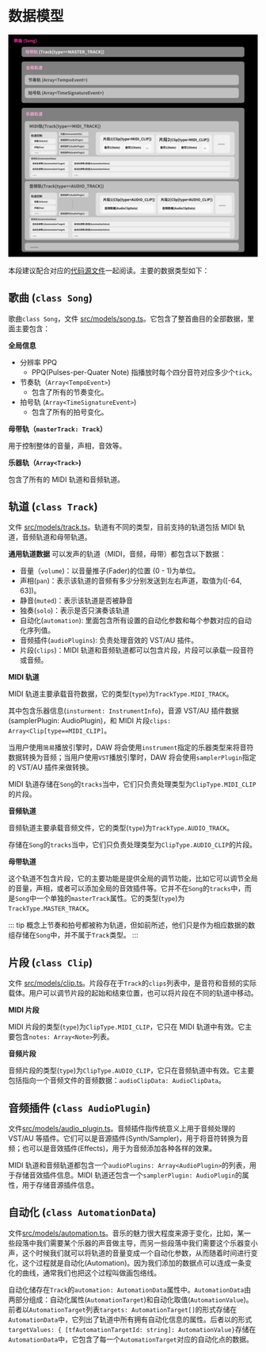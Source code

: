 # 数据模型

![数据模型概览](./images/charts/data_models.jpg)

本段建议配合对应的[代码源文件](https://github.com/andantei/tuneflow/tree/master/src/models)一起阅读。主要的数据类型如下：

## 歌曲 (`class Song`)

歌曲`class Song`，文件 [src/models/song.ts](https://github.com/andantei/tuneflow/blob/master/src/models/song.ts)。它包含了整首曲目的全部数据，里面主要包含：

**全局信息**

- 分辨率 PPQ
  - PPQ(Pulses-per-Quater Note) 指播放时每个四分音符对应多少个`tick`。
- 节奏轨（`Array<TempoEvent>`)
  - 包含了所有的节奏变化。
- 拍号轨 (`Array<TimeSignatureEvent>`)
  - 包含了所有的拍号变化。

**母带轨（`masterTrack: Track`）**

用于控制整体的音量，声相，音效等。

**乐器轨（`Array<Track>`)**

包含了所有的 MIDI 轨道和音频轨道。

## 轨道 (`class Track`)

文件 [src/models/track.ts](https://github.com/andantei/tuneflow/blob/master/src/models/track.ts)。轨道有不同的类型，目前支持的轨道包括 MIDI 轨道，音频轨道和母带轨道。

**通用轨道数据** 可以发声的轨道（MIDI，音频，母带）都包含以下数据：

- 音量（`volume`)：以音量推子(Fader)的位置 (0 - 1)为单位。
- 声相(`pan`)：表示该轨道的音频有多少分别发送到左右声道，取值为([-64, 63])。
- 静音(`muted`)：表示该轨道是否被静音
- 独奏(`solo`)：表示是否只演奏该轨道
- 自动化(`automation`): 里面包含所有设置的自动化参数和每个参数对应的自动化序列值。
- 音频插件(`audioPlugins`): 负责处理音效的 VST/AU 插件。
- 片段(`clips`)：MIDI 轨道和音频轨道都可以包含片段，片段可以承载一段音符或音频。

**MIDI 轨道**

MIDI 轨道主要承载音符数据，它的类型(`type`)为`TrackType.MIDI_TRACK`。

其中包含乐器信息(`insturment: InstrumentInfo`)，音源 VST/AU 插件数据(samplerPlugin: AudioPlugin)，和 MIDI 片段`clips: Array<Clip[type==MIDI_CLIP]`。

当用户使用`简易`播放引擎时，DAW 将会使用`instrument`指定的乐器类型来将音符数据转换为音频；当用户使用`VST`播放引擎时，DAW 将会使用`samplerPlugin`指定的 VST/AU 插件来做转换。

MIDI 轨道存储在`Song`的`tracks`当中，它们只负责处理类型为`ClipType.MIDI_CLIP`的片段。

**音频轨道**

音频轨道主要承载音频文件，它的类型(`type`)为`TrackType.AUDIO_TRACK`。

存储在`Song`的`tracks`当中，它们只负责处理类型为`ClipType.AUDIO_CLIP`的片段。

**母带轨道**

这个轨道不包含片段，它的主要功能是提供全局的调节功能，比如它可以调节全局的音量，声相，或者可以添加全局的音效插件等。它并不在`Song`的`tracks`中，而是`Song`中一个单独的`masterTrack`属性。它的类型(`type`)为`TrackType.MASTER_TRACK`。

<!-- prettier-ignore-start -->
::: tip
概念上节奏和拍号都被称为轨道，但如前所述，他们只是作为相应数据的数组存储在`Song`中，并不属于`Track`类型。
:::
<!-- prettier-ignore-end -->

## 片段 (`class Clip`)

文件 [src/models/clip.ts](https://github.com/andantei/tuneflow/blob/master/src/models/clip.ts)。片段存在于`Track`的`clips`列表中，是音符和音频的实际载体。用户可以调节片段的起始和结束位置，也可以将片段在不同的轨道中移动。

**MIDI 片段**

MIDI 片段的类型(`type`)为`ClipType.MIDI_CLIP`，它只在 MIDI 轨道中有效。它主要包含`notes: Array<Note>`列表。

**音频片段**

音频片段的类型(`type`)为`ClipType.AUDIO_CLIP`，它只在音频轨道中有效。它主要包括指向一个音频文件的音频数据：`audioClipData: AudioClipData`。

## 音频插件 (`class AudioPlugin`)

文件[src/models/audio_plugin.ts](https://github.com/andantei/tuneflow/blob/master/src/models/audio_plugin.ts)。音频插件指传统意义上用于音频处理的 VST/AU 等插件。它们可以是音源插件(Synth/Sampler)，用于将音符转换为音频；也可以是音效插件(Effects)，用于为音频添加各种各样的效果。

MIDI 轨道和音频轨道都包含一个`audioPlugins: Array<AudioPlugin>`的列表，用于存储音效插件信息。MIDI 轨道还包含一个`samplerPlugin: AudioPlugin`的属性，用于存储音源插件信息。

## 自动化 (`class AutomationData`)

文件[src/models/automation.ts](https://github.com/andantei/tuneflow/blob/master/src/models/automation.ts)。音乐的魅力很大程度来源于变化，比如，某一些段落中我们需要某个乐器的声音做主导，而另一些段落中我们需要这个乐器变小声，这个时候我们就可以将轨道的音量变成一个自动化参数，从而随着时间进行变化，这个过程就是自动化(Automation)。因为我们添加的数据点可以连成一条变化的曲线，通常我们也把这个过程叫做画包络线。

自动化储存在`Track`的`automation: AutomationData`属性中。`AutomationData`由两部分组成：自动化属性(`AutomationTarget`)和自动化取值(`AutomationValue`)。前者以`AutomationTarget`列表`targets: AutomationTarget[]`的形式存储在`AutomationData`中，它列出了轨道中所有拥有自动化信息的属性。后者以的形式`targetValues: { [tfAutomationTargetId: string]: AutomationValue}`存储在`AutomationData`中，它包含了每一个`AutomationTarget`对应的自动化点的数据。